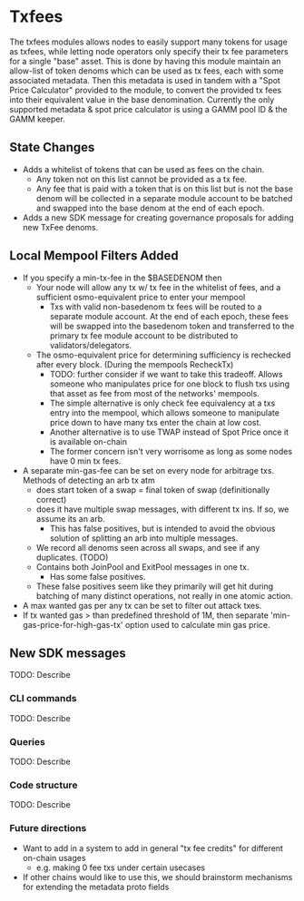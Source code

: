 # Txfees

The txfees modules allows nodes to easily support many tokens for usage
as txfees, while letting node operators only specify their tx fee
parameters for a single "base" asset. This is done by having this module
maintain an allow-list of token denoms which can be used as tx fees,
each with some associated metadata. Then this metadata is used in tandem
with a "Spot Price Calculator" provided to the module, to convert the
provided tx fees into their equivalent value in the base denomination.
Currently the only supported metadata & spot price calculator is using a
GAMM pool ID & the GAMM keeper.

## State Changes

- Adds a whitelist of tokens that can be used as fees on the chain.
  - Any token not on this list cannot be provided as a tx fee.
  - Any fee that is paid with a token that is on this list but is
        not the base denom will be collected in a separate module
        account to be batched and swapped into the base denom at the end
        of each epoch.
- Adds a new SDK message for creating governance proposals for adding
    new TxFee denoms.

## Local Mempool Filters Added

- If you specify a min-tx-fee in the \$BASEDENOM then
  - Your node will allow any tx w/ tx fee in the whitelist of fees,
        and a sufficient osmo-equivalent price to enter your mempool
    - Txs with valid non-basedenom tx fees will be routed to a
            separate module account. At the end of each epoch, these
            fees will be swapped into the basedenom token and
            transferred to the primary tx fee module account to be
            distributed to validators/delegators.
  - The osmo-equivalent price for determining sufficiency is
        rechecked after every block. (During the mempools RecheckTx)
    - TODO: further consider if we want to take this tradeoff.
            Allows someone who manipulates price for one block to flush
            txs using that asset as fee from most of the networks'
            mempools.
    - The simple alternative is only check fee equivalency at a
            txs entry into the mempool, which allows someone to
            manipulate price down to have many txs enter the chain at
            low cost.
    - Another alternative is to use TWAP instead of Spot Price
            once it is available on-chain
    - The former concern isn't very worrisome as long as some
            nodes have 0 min tx fees.
- A separate min-gas-fee can be set on every node for arbitrage txs.
    Methods of detecting an arb tx atm
  - does start token of a swap = final token of swap (definitionally
        correct)
  - does it have multiple swap messages, with different tx ins. If
        so, we assume its an arb.
    - This has false positives, but is intended to avoid the
            obvious solution of splitting an arb into multiple messages.
  - We record all denoms seen across all swaps, and see if any
        duplicates. (TODO)
  - Contains both JoinPool and ExitPool messages in one tx.
    - Has some false positives.
  - These false positives seem like they primarily will get hit
        during batching of many distinct operations, not really in one
        atomic action.
- A max wanted gas per any tx can be set to filter out attack txes.
- If tx wanted gas \> than predefined threshold of 1M, then separate
    'min-gas-price-for-high-gas-tx' option used to calculate min gas
    price.

## New SDK messages

TODO: Describe

### CLI commands

TODO: Describe

### Queries

TODO: Describe

### Code structure

TODO: Describe

### Future directions

- Want to add in a system to add in general "tx fee credits" for
    different on-chain usages
  - e.g. making 0 fee txs under certain usecases
- If other chains would like to use this, we should brainstorm
    mechanisms for extending the metadata proto fields
